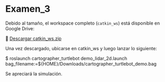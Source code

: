 # Examen_3

Debido al tamaño, el workspace completo (`catkin_ws`) está disponible en Google Drive:

🔗 [Descargar catkin_ws.zip](https://drive.google.com/file/d/1IQcG711TJBtW-jq87oV74aoo7FZRhzUg/view?usp=sharing)

Una vez descargado, ubicarse en catkin_ws y luego lanzar lo siguiente:

$ roslaunch cartographer_turtlebot demo_lidar_2d.launch bag_filename:=${HOME}/Downloads/cartographer_turtlebot_demo.bag

Se apreciará la simulación.
